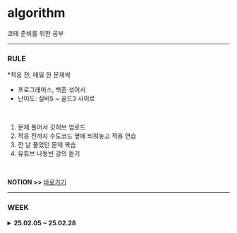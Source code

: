 # algorithm
코테 준비를 위한 공부

<HR>

### RULE
*적응 전, 매일 한 문제씩
- 프로그래머스, 백준 섞어서
- 난이도: 실버5 ~ 골드3 사이로

<br> 

1. 문제 풀어서 깃허브 업로드
2. 적응 전까지 수도코드 옆에 띄워놓고 적용 연습
3. 전 날 풀었던 문제 복습
4. 유튜브 나동빈 강의 듣기

<br> 

**NOTION >>** [바로가기](https://www.notion.so/study-with-coding-191ddc1ad4d5805599e6edd15c1a31cd?pvs=4)

<HR>

### WEEK


<details>
<summary><strong> 25.02.05 ~ 25.02.28 </strong></summary>
<div markdown="1">
  <br> 
  
| 문제 번호 | 문제 이름 | 날짜 |
|----------|-----------|-----------|
| [P42862](https://school.programmers.co.kr/learn/courses/30/lessons/42862) | 체육복 | 02.12 |
| [B11399](https://www.acmicpc.net/problem/11399) | ATM | 02.14 |
| [] |  |  |

</div>
</details>
